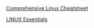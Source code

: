 [Comprehensive Linux Cheatsheet](https://gto76.github.io/linux-cheatsheet/)

[LINUX Essentials](https://faculty.ucr.edu/~tgirke/Documents/UNIX/linux_manual.html)
